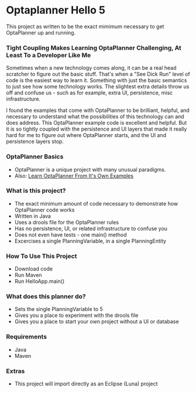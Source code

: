 # Optaplanner Hello 5 #

This project as written to be the exact mimimum necessary to get OptaPlanner up and running.

### Tight Coupling Makes Learning OptaPlanner Challenging, At Least To a Developer Like Me ###

Sometimes when a new technology comes along, it can be a real head scratcher to figure out the basic stuff. That's when a "See Dick Run" level of code is the easiest way to learn it. Something with just the basic semantics to just see how some technology works. The slightest extra details throw us off and confuse us - such as for example, extra UI, persistence, misc infrastructure.

I found the examples that come with OptaPlanner to be brilliant, helpful, and necessary to understand what the possibilities of this technology can and does address. This OptaPlanner example code is excellent and helpful. But it is so tightly coupled with the persistence and UI layers that made it really hard for me to figure out where OptaPlanner starts, and the UI and persistence layers stop.

### OptaPlanner Basics ###

* OptaPlanner is a unique project with many unusual paradigms.
* Also: [Learn OptaPlanner From It's Own Examples](https://bitbucket.org/tutorials/markdowndemo)

### What is this project? ###

* The exact minimum amount of code necessary to demonstrate how OptaPlanner code works
* Written in Java
* Uses a drools file for the OptaPlanner rules
* Has no persistence, UI, or related infrastructure to confuse you
* Does not even have tests - one main() method
* Excercises a single PlanningVariable, in a single PlanningEntity

### How To Use This Project ###

* Download code
* Run Maven
* Run HelloApp.main()

### What does this planner do? ###

* Sets the single PlanningVariable to 5
* Gives you a place to experiment with the drools file
* Gives you a place to start your own project without a UI or database

### Requirements ###

* Java
* Maven

### Extras ###

* This project will import directly as an Eclipse (Luna) project
